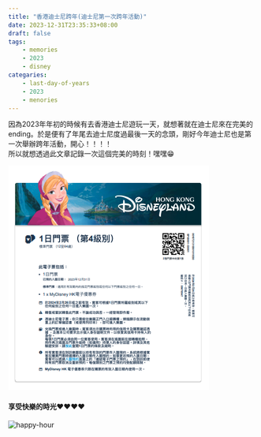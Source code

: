 ```yaml
---
title: "香港迪士尼跨年(迪士尼第一次跨年活動)"
date: 2023-12-31T23:35:33+08:00
draft: false
tags:
    - memories
    - 2023
    - disney
categaries:
    - last-day-of-years
    - 2023
    - menories
---
```


因為2023年年初的時候有去香港迪士尼遊玩一天，就想著就在迪士尼來在完美的ending。於是便有了年尾去迪士尼度過最後一天的念頭，剛好今年迪士尼也是第一次舉辦跨年活動，開心！！！！  
所以就想透過此文章記錄一次這個完美的時刻！嘿嘿😁  

![ticket](/images/2023-disney/ticket.png)

#### 享受快樂的時光❤️❤️❤️❤️
![happy-hour](/images/2023-disney/happy-hour.png)

